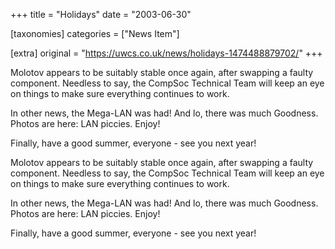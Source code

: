 +++
title = "Holidays"
date = "2003-06-30"

[taxonomies]
categories = ["News Item"]

[extra]
original = "https://uwcs.co.uk/news/holidays-1474488879702/"
+++

<p>Molotov appears to be suitably stable once again, after swapping a faulty component. Needless to say, the CompSoc Technical Team will keep an eye on things to make sure everything continues to work.</p>

<p>In other news, the Mega-LAN was had! And lo, there was much Goodness. Photos are here: LAN piccies. Enjoy!</p>

<p>Finally, have a good summer, everyone - see you next year!<br /></p>

<!-- more -->

Molotov appears to be suitably stable once again, after swapping a faulty component. Needless to say, the CompSoc Technical Team will keep an eye on things to make sure everything continues to work.

In other news, the Mega-LAN was had\! And lo, there was much Goodness. Photos are here: LAN piccies. Enjoy\!

Finally, have a good summer, everyone - see you next year\!

